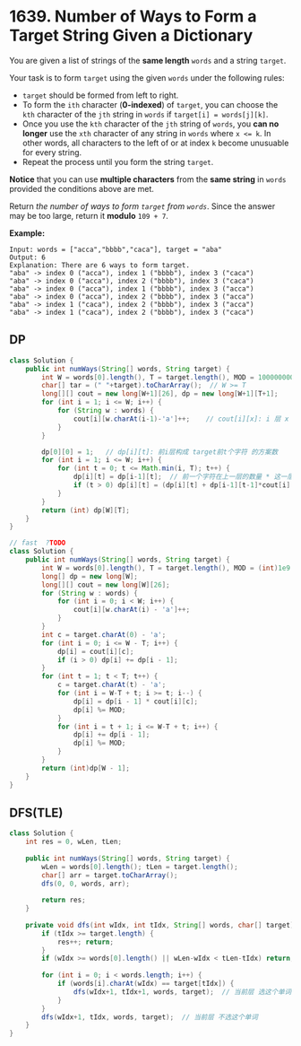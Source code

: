 # 1639. Number of Ways to Form a Target String Given a Dictionary

You are given a list of strings of the **same length** `words` and a string `target`.

Your task is to form `target` using the given `words` under the following rules:

- `target` should be formed from left to right.
- To form the `ith` character (**0-indexed**) of `target`, you can choose the `kth` character of the `jth` string in `words` if `target[i] = words[j][k]`.
- Once you use the `kth` character of the `jth` string of `words`, you **can no longer** use the `xth` character of any string in `words` where `x <= k`. In other words, all characters to the left of or at index `k` become unusuable for every string.
- Repeat the process until you form the string `target`.

**Notice** that you can use **multiple characters** from the **same string** in `words` provided the conditions above are met.

Return *the number of ways to form `target` from `words`*. Since the answer may be too large, return it **modulo** `109 + 7`.

 

**Example:**

```
Input: words = ["acca","bbbb","caca"], target = "aba"
Output: 6
Explanation: There are 6 ways to form target.
"aba" -> index 0 ("acca"), index 1 ("bbbb"), index 3 ("caca")
"aba" -> index 0 ("acca"), index 2 ("bbbb"), index 3 ("caca")
"aba" -> index 0 ("acca"), index 1 ("bbbb"), index 3 ("acca")
"aba" -> index 0 ("acca"), index 2 ("bbbb"), index 3 ("acca")
"aba" -> index 1 ("caca"), index 2 ("bbbb"), index 3 ("acca")
"aba" -> index 1 ("caca"), index 2 ("bbbb"), index 3 ("caca")
```

## DP

```java
class Solution {
    public int numWays(String[] words, String target) {
        int W = words[0].length(), T = target.length(), MOD = 1000000007;
        char[] tar = (" "+target).toCharArray();  // W >= T
        long[][] cout = new long[W+1][26], dp = new long[W+1][T+1];
        for (int i = 1; i <= W; i++) {
            for (String w : words) {
                cout[i][w.charAt(i-1)-'a']++;    // cout[i][x]: i 层 x 字符的数量
            }
        }

        dp[0][0] = 1;   // dp[i][t]: 前i层构成 target前t个字符 的方案数
        for (int i = 1; i <= W; i++) {
            for (int t = 0; t <= Math.min(i, T); t++) {
                dp[i][t] = dp[i-1][t];  // 前一个字符在上一层的数量 * 这一层当前字符的数量
                if (t > 0) dp[i][t] = (dp[i][t] + dp[i-1][t-1]*cout[i][tar[t]-'a']) % MOD;
            }
        }
        return (int) dp[W][T];
    }
}
```

```java
// fast  ?TODO
class Solution {
    public int numWays(String[] words, String target) {
        int W = words[0].length(), T = target.length(), MOD = (int)1e9 + 7;
        long[] dp = new long[W];
        long[][] cout = new long[W][26];
        for (String w : words) {
            for (int i = 0; i < W; i++) {
                cout[i][w.charAt(i) - 'a']++;
            }
        }
        int c = target.charAt(0) - 'a';
        for (int i = 0; i <= W - T; i++) {
            dp[i] = cout[i][c];
            if (i > 0) dp[i] += dp[i - 1];
        }
        for (int t = 1; t < T; t++) {
            c = target.charAt(t) - 'a';
            for (int i = W-T + t; i >= t; i--) {
                dp[i] = dp[i - 1] * cout[i][c];
                dp[i] %= MOD;
            }
            for (int i = t + 1; i <= W-T + t; i++) {
                dp[i] += dp[i - 1];
                dp[i] %= MOD;
            }
        }
        return (int)dp[W - 1];
    }
}
```



## DFS(TLE)

```java
class Solution {
    int res = 0, wLen, tLen;
    
    public int numWays(String[] words, String target) {
		wLen = words[0].length(); tLen = target.length();
        char[] arr = target.toCharArray();
        dfs(0, 0, words, arr);
        
        return res;
    }
    
    private void dfs(int wIdx, int tIdx, String[] words, char[] target) {
        if (tIdx >= target.length) {
            res++; return;
        }
        if (wIdx >= words[0].length() || wLen-wIdx < tLen-tIdx) return;
        
        for (int i = 0; i < words.length; i++) {
            if (words[i].charAt(wIdx) == target[tIdx]) {
                dfs(wIdx+1, tIdx+1, words, target);  // 当前层 选这个单词
            }
        }
        dfs(wIdx+1, tIdx, words, target);  // 当前层 不选这个单词
    }
}
```
